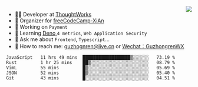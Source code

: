<img align="right" src="https://github-readme-stats.vercel.app/api?username=guzhongren&show_icons=true&icon_color=805AD5&text_color=000&bg_color=ffffff&hide_title=true" />

- 👨‍💻  Developer at [ThoughtWorks](https://thoughtworks.com)
- 🏢 Organizer for [freeCodeCamp-XiAn](https://github.com/orgs/freeCodeCamp-XiAn)
- 🔭 Working on `Payment`
- 🌱 Learning [Deno](https://deno.land/),`4 metrics`,  `Web Application Security`
- 💬 Ask me about `Frontend`, `Typescript`...
- 🔎 How to reach me: [guzhognren@live.cn](guzhognren@live.cn) or [Wechat：GuzhongrenWX]()

<!--START_SECTION:waka-->
```text
JavaScript   11 hrs 49 mins  ██████████████████▒░░░░░░   73.19 % 
Rust         1 hr 25 mins    ██▒░░░░░░░░░░░░░░░░░░░░░░   08.79 % 
VimL         55 mins         █▒░░░░░░░░░░░░░░░░░░░░░░░   05.69 % 
JSON         52 mins         █▒░░░░░░░░░░░░░░░░░░░░░░░   05.40 % 
Git          43 mins         █░░░░░░░░░░░░░░░░░░░░░░░░   04.51 % 
```
<!--END_SECTION:waka-->

